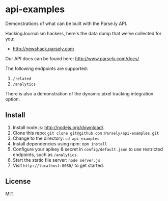 api-examples
============

Demonstrations of what can be built with the Parse.ly API.

HackingJournalism hackers, here's the data dump that we've collected for you:

  * http://newshack.parsely.com

Our API docs can be found here: http://www.parsely.com/docs/

The following endpoints are supported:

1. `/related`
1. `/analytics`

There is also a demonstration of the dynamic pixel tracking integration option.

Install
-----

1. Install node.js: http://nodejs.org/download/.
1. Clone this repo: `git clone git@github.com:Parsely/api-examples.git`
1. Change to the directory: `cd api-examples`
1. Install dependencies using npm: `npm install`
1. Configure your apikey & secret in `config/default.json` to use restricted endpoints, such as `/analytics`.
1. Start the static file server: `node server.js`
1. Visit `http://localhost:8080/` to get started.

License
-------
MIT.

